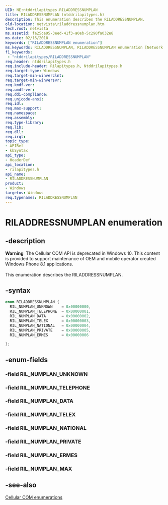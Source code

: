 ```yaml
---
UID: NE:ntddrilapitypes.RILADDRESSNUMPLAN
title: RILADDRESSNUMPLAN (ntddrilapitypes.h)
description: This enumeration describes the RILADDRESSNUMPLAN.
old-location: netvista\riladdressnumplan.htm
tech.root: netvista
ms.assetid: fa25ce95-3eed-41f3-a0eb-5c290fa032e8
ms.date: 02/16/2018
keywords: ["RILADDRESSNUMPLAN enumeration"]
ms.keywords: RILADDRESSNUMPLAN, RILADDRESSNUMPLAN enumeration [Network Drivers Starting with Windows Vista], RIL_NUMPLAN_DATA, RIL_NUMPLAN_ERMES, RIL_NUMPLAN_NATIONAL, RIL_NUMPLAN_PRIVATE, RIL_NUMPLAN_TELEPHONE, RIL_NUMPLAN_TELEX, RIL_NUMPLAN_UNKNOWN, netvista.riladdressnumplan, rilapitypes/RILADDRESSNUMPLAN, rilapitypes/RIL_NUMPLAN_DATA, rilapitypes/RIL_NUMPLAN_ERMES, rilapitypes/RIL_NUMPLAN_NATIONAL, rilapitypes/RIL_NUMPLAN_PRIVATE, rilapitypes/RIL_NUMPLAN_TELEPHONE, rilapitypes/RIL_NUMPLAN_TELEX, rilapitypes/RIL_NUMPLAN_UNKNOWN
f1_keywords:
 - "ntddrilapitypes/RILADDRESSNUMPLAN"
req.header: ntddrilapitypes.h
req.include-header: Rilapitypes.h, Ntddrilapitypes.h
req.target-type: Windows
req.target-min-winverclnt:
req.target-min-winversvr:
req.kmdf-ver:
req.umdf-ver:
req.ddi-compliance:
req.unicode-ansi:
req.idl:
req.max-support:
req.namespace:
req.assembly:
req.type-library:
req.lib:
req.dll:
req.irql:
topic_type:
- APIRef
- kbSyntax
api_type:
- HeaderDef
api_location:
- rilapitypes.h
api_name:
- RILADDRESSNUMPLAN
product:
- Windows
targetos: Windows
req.typenames: RILADDRESSNUMPLAN
---
```


# RILADDRESSNUMPLAN enumeration


## -description


<div class="alert"><b>Warning</b>  The Cellular COM API is deprecated in Windows 10. This content is provided to support maintenance of OEM and mobile operator created Windows Phone 8.1 applications.</div><div> </div>This enumeration describes the RILADDRESSNUMPLAN.




## -syntax


```cpp
enum RILADDRESSNUMPLAN {
  RIL_NUMPLAN_UNKNOWN    = 0x00000000,
  RIL_NUMPLAN_TELEPHONE  = 0x00000001,
  RIL_NUMPLAN_DATA       = 0x00000002,
  RIL_NUMPLAN_TELEX      = 0x00000003,
  RIL_NUMPLAN_NATIONAL   = 0x00000004,
  RIL_NUMPLAN_PRIVATE    = 0x00000005,
  RIL_NUMPLAN_ERMES      = 0x00000006

};
```


## -enum-fields




### -field RIL_NUMPLAN_UNKNOWN


### -field RIL_NUMPLAN_TELEPHONE


### -field RIL_NUMPLAN_DATA


### -field RIL_NUMPLAN_TELEX


### -field RIL_NUMPLAN_NATIONAL


### -field RIL_NUMPLAN_PRIVATE


### -field RIL_NUMPLAN_ERMES


### -field RIL_NUMPLAN_MAX




## -see-also

<a href="https://docs.microsoft.com/previous-versions/windows/hardware/cellular/dn946509(v=vs.85)">Cellular COM enumerations</a>



 

 


